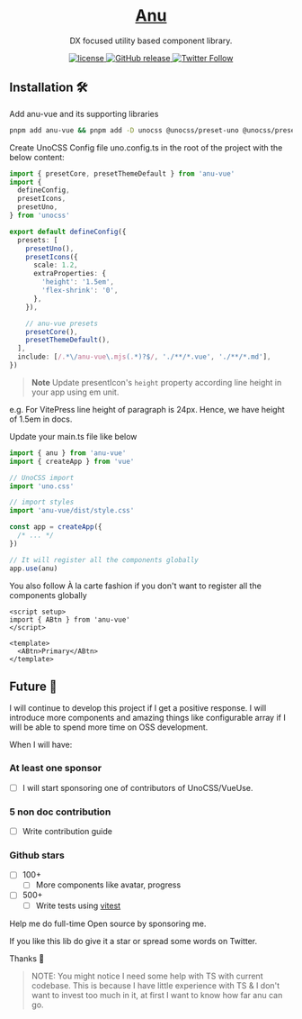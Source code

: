 <h1 align="center">
   <a href="https://anu-vue.netlify.app/" target="_blank" align="center">
      Anu
   </a>
</h1>

<p align="center">DX focused utility based component library.</p>

<p align="center">
   <a href="https://github.com/jd-solanki/anu/blob/main/LICENSE">
      <img src="https://img.shields.io/github/license/jd-solanki/anu" alt="license">
   </a>
   <a href="https://github.com/jd-solanki/anu/releases">
    <img src="https://img.shields.io/github/release/jd-solanki/anu.svg" alt="GitHub release">
  </a>
   <a href="https://twitter.com/me_jd_solanki" target="_blank">
      <img alt="Twitter Follow" src="https://img.shields.io/twitter/follow/me_jd_solanki">
   </a>
</p>

## Installation 🛠️

Add anu-vue and its supporting libraries

```bash
pnpm add anu-vue && pnpm add -D unocss @unocss/preset-uno @unocss/preset-icons @iconify-json/bx
```

Create UnoCSS Config file uno.config.ts in the root of the project with the below content:

```ts
import { presetCore, presetThemeDefault } from 'anu-vue'
import {
  defineConfig,
  presetIcons,
  presetUno,
} from 'unocss'

export default defineConfig({
  presets: [
    presetUno(),
    presetIcons({
      scale: 1.2,
      extraProperties: {
        'height': '1.5em',
        'flex-shrink': '0',
      },
    }),

    // anu-vue presets
    presetCore(),
    presetThemeDefault(),
  ],
  include: [/.*\/anu-vue\.mjs(.*)?$/, './**/*.vue', './**/*.md'],
})
```

> **Note**
> Update presentIcon's `height` property according line height in your app using em unit.

e.g. For VitePress line height of paragraph is 24px. Hence, we have height of 1.5em in docs.

Update your main.ts file like below

```ts
import { anu } from 'anu-vue'
import { createApp } from 'vue'

// UnoCSS import
import 'uno.css'

// import styles
import 'anu-vue/dist/style.css'

const app = createApp({
  /* ... */
})

// It will register all the components globally
app.use(anu)
```

You also follow À la carte fashion if you don't want to register all the components globally

```vue
<script setup>
import { ABtn } from 'anu-vue'
</script>

<template>
  <ABtn>Primary</ABtn>
</template>
```

## Future 🔮

I will continue to develop this project if I get a positive response. I will introduce more components and amazing things like configurable array if I will be able to spend more time on OSS development.

When I will have:

### At least one sponsor

- [ ] I will start sponsoring one of contributors of UnoCSS/VueUse.

### 5 non doc contribution

- [ ] Write contribution guide

### Github stars

- [ ] 100+
  - [ ] More components like avatar, progress
- [ ] 500+
  - [ ] Write tests using [vitest](https://vitest.dev/)

Help me do full-time Open source by sponsoring me.

If you like this lib do give it a star or spread some words on Twitter.

Thanks 🙏

> NOTE: You might notice I need some help with TS with current codebase. This is because I have little experience with TS & I don't want to invest too much in it, at first I want to know how far anu can go.
